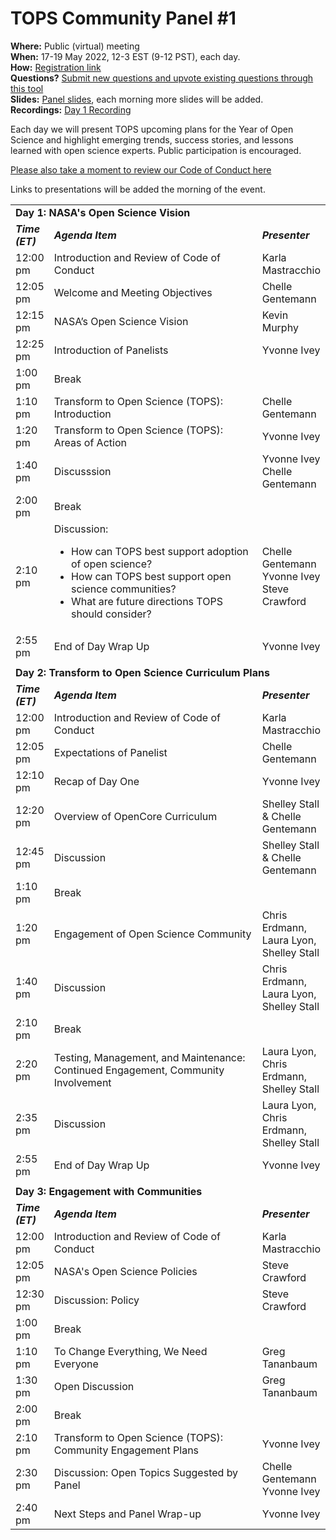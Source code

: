
# TOPS Community Panel #1

**Where:** Public (virtual) meeting  
**When:** 17-19 May 2022, 12-3 EST (9-12 PST), each day.  
**How:** [Registration link](https://forms.gle/sgLgwM1nxGzqJbuA6)  
**Questions?** [Submit new questions and upvote existing questions through this tool](https://nasa.cnf.io/sessions/bx7z/#!/dashboard)  
**Slides:** [Panel slides](https://doi.org/10.5281/zenodo.6555260), each morning more slides will be added.  
**Recordings:** [Day 1 Recording](https://www.youtube.com/watch?v=MkND79xz-sI)

Each day we will present TOPS upcoming plans for the Year of Open Science and highlight emerging trends, success stories, and lessons learned with open science experts. Public participation is encouraged.


[Please also take a moment to review our Code of Conduct here](../../../CODE_OF_CONDUCT.md)

  
Links to presentations will be added the morning of the event. 

<table>
  <tr>
    <td colspan = "3"> <strong>Day 1: NASA's Open Science Vision</strong>
    </td>
  </tr>
   <td width = "10%"><strong><em>Time (ET)</em></strong>
   </td>
   <td><strong><em>Agenda Item</em></strong>
   </td>
   <td width = "20%"><strong><em>Presenter</em></strong>
   </td>
  </tr>
  <tr>
   <td>12:00 pm
   </td>
   <td>Introduction and Review of Code of Conduct
   </td>
   <td>Karla Mastracchio
   </td>
  </tr>
  <tr>
   <td>12:05 pm
   </td>
   <td>Welcome and Meeting Objectives
   </td>
   <td>Chelle Gentemann
   </td>
  </tr>
  <tr>
   <td>12:15 pm
   </td>
   <td>NASA’s Open Science Vision
   </td>
   <td>Kevin Murphy
   </td>
  </tr>
  <tr>
   <td>12:25 pm
   </td>
   <td>Introduction of Panelists
   </td>
   <td>Yvonne Ivey
   </td>
  </tr>
  <tr>
   <td>1:00 pm
   </td>
   <td>Break
   </td>
   <td>
   </td>
  </tr>
  <tr>
   <td>1:10 pm
   </td>
   <td>Transform to Open Science (TOPS): Introduction
   </td>
   <td>Chelle Gentemann
   </td>
  </tr>
  <tr>
   <td>1:20 pm
   </td>
   <td>Transform to Open Science (TOPS): Areas of Action
   </td>
   <td>Yvonne Ivey
   </td>
  </tr>
  <tr>
   <td>1:40 pm
   </td>
   <td>Discusssion
   </td>
   <td>Yvonne Ivey
     <br>
     Chelle Gentemann
   </td>
  </tr>
  <tr>
   <td>2:00 pm
   </td>
   <td>Break
   </td>
   <td>
   </td>
  </tr>
  <tr>
   <td>2:10 pm
   </td>
   <td>Discussion: 
<ul>

<li>How can TOPS best support adoption of open science? 

<li>How can TOPS best support open science communities?

<li>What are future directions TOPS should consider?
</li>
</ul>
   </td>
   <td>Chelle Gentemann
     <br>
     Yvonne Ivey
     <br>
     Steve Crawford
   </td>
  </tr>
  <tr>
   <td>2:55 pm
   </td>
   <td>End of Day Wrap Up
   </td>
   <td>Yvonne Ivey
   </td>
  </tr>
  <tr>
  </tr>
  <tr>
  <td colspan = "3"></td>
  </tr>
  <tr>
  </tr>
  <tr>
    <td colspan = "3"> <strong>Day 2: Transform to Open Science Curriculum Plans</strong>
    </td>
  </tr>
    <tr>
   <td><strong><em>Time (ET)</em></strong>
   </td>
   <td><strong><em>Agenda Item</em></strong>
   </td>
   <td><strong><em>Presenter</em></strong>
   </td>
  </tr>


  <tr>
   <td>12:00 pm
   </td>
   <td>Introduction and Review of Code of Conduct
   </td>
   <td>Karla Mastracchio
   </td>
  </tr>
  <tr>
   <td>12:05 pm
   </td>
   <td>Expectations of Panelist 
   </td>
   <td>Chelle Gentemann 
   </td>
  </tr>
  <tr>
   <td>12:10 pm
   </td>
   <td>Recap of Day One 
   </td>
   <td>Yvonne Ivey
   </td>
  </tr>
  <tr>
   <td>12:20 pm
   </td>
   <td>Overview of OpenCore Curriculum
   </td>
   <td>Shelley Stall & Chelle Gentemann
   </td>
  </tr>
  <tr>
   <td>12:45 pm
   </td>
   <td>Discussion
   </td>
   <td>Shelley Stall & Chelle Gentemann
   </td>
  </tr>
  <tr>
   <td>1:10 pm
   </td>
   <td>Break
   </td>
   <td>
   </td>
  </tr>
  <tr>
   <td>1:20 pm
   </td>
   <td>Engagement of Open Science Community
   </td>
   <td>Chris Erdmann, Laura Lyon, Shelley Stall
   </td>
  </tr>
  <tr>
   <td>1:40 pm
   </td>
   <td>Discussion
   </td>
   <td>Chris Erdmann, Laura Lyon, Shelley Stall
   </td>
  </tr>
  <tr>
   <td>2:10 pm
   </td>
   <td>Break
   </td>
   <td>
   </td>
  </tr>
  <tr>
   <td>2:20 pm
   </td>
   <td>Testing, Management, and Maintenance:  Continued Engagement, Community Involvement
   </td>
   <td>Laura Lyon, Chris Erdmann, Shelley Stall
   </td>
  </tr>
  <tr>
   <td>2:35 pm
   </td>
   <td>Discussion
   </td>
   <td>Laura Lyon, Chris Erdmann, Shelley Stall
   </td>
  </tr>
  <tr>
   <td>2:55 pm
   </td>
   <td>End of Day Wrap Up
   </td>
   <td>Yvonne Ivey
   </td>
  </tr>



  
  
  
  
  
  
  
  
  
  <tr>
  <td colspan = "3"></td>
  </tr>
  <tr>
  </tr>
  <tr>
  <td colspan = "3"><strong>Day 3: Engagement with Communities</strong></td>
  </tr>
  <tr>
   <td><strong><em> Time (ET)</em></strong>
   </td>
   <td><strong><em>Agenda Item</em></strong>
   </td>
   <td><strong><em>Presenter</em></strong>
   </td>
  </tr>
  <tr>
   <td>12:00 pm
   </td>
   <td>Introduction and Review of Code of Conduct
   </td>
   <td>Karla Mastracchio
   </td>
  </tr>
  <tr>
   <td>12:05 pm
   </td>
   <td>NASA's Open Science Policies
   </td>
   <td>Steve Crawford
   </td>
  </tr>
  <tr>
   <td>12:30 pm
   </td>
   <td>Discussion: Policy
   </td>
   <td>Steve Crawford
   </td>
  </tr>
  <tr>
   <td>1:00 pm
   </td>
   <td>Break
   </td>
   <td>
   </td>
  </tr>
  <tr>
   <td>1:10 pm
   </td>
   <td>To Change Everything, We Need Everyone
   </td>
   <td>Greg Tananbaum
   </td>
  </tr>
  <tr>
   <td>1:30 pm
   </td>
   <td>Open Discussion
   </td>
   <td>Greg Tananbaum
   </td>
  </tr>
  <tr>
   <td>2:00 pm
   </td>
   <td>Break
   </td>
   <td>
   </td>
  </tr>
  <tr>
   <td>2:10 pm
   </td>
   <td>Transform to Open Science (TOPS): Community Engagement Plans
   </td>
   <td>Yvonne Ivey
   </td>
  </tr>
  <tr>
   <td>2:30 pm
   </td>
   <td>Discussion: Open Topics Suggested by Panel
   </td>
   <td>Chelle Gentemann
     <br>
     Yvonne Ivey
   </td>
  </tr>
  <tr>
   <td>2:40 pm
   </td>
   <td>Next Steps and Panel Wrap-up
   </td>
   <td>Yvonne Ivey
   </td>
  </tr>
</table>

